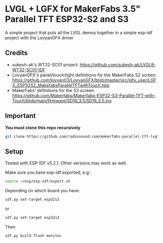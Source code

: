 # LVGL + LGFX for MakerFabs 3.5" Parallel TFT ESP32-S2 and S3

A simple project that puts all the LVGL demos together in a simple esp-idf project with the LovyanGFX driver

## Credits

* sukesh-ak's WT32-SC01 project: https://github.com/sukesh-ak/LVGL8-WT32-SC01-IDF
* LovyanGFX's panel/touch/light definitions for the MakerFabs S2 screen: https://github.com/lovyan03/LovyanGFX/blob/master/src/lgfx_user/LGFX_ESP32S2_MakerabsParallelTFTwithTouch.hpp
* MakerFabs' definitions for the S3 screen: https://github.com/Makerfabs/Makerfabs-ESP32-S3-Parallel-TFT-with-Touch/blob/main/firmware/SD16_3.5/SD16_3.5.ino

## Important

**You must clone this repo recursively**

```sh
git clone https://github.com/radiosound-com/makerfabs-parallel-tft-lvgl-lgfx --recursive
```

## Setup

Tested with ESP-IDF v5.2.1. Other versions may work as well.

Make sure you have esp-idf exported, e.g.:

```sh
source ~/esp/esp-idf/export.sh
```

Depending on which board you have:

```sh
idf.py set-target esp32s2
```

or

```sh
idf.py set-target esp32s3
```

Then

```sh
idf.py build flash monitor
```
